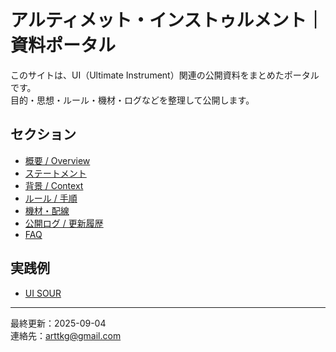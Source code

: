 # アルティメット・インストゥルメント｜資料ポータル

このサイトは、UI（Ultimate Instrument）関連の公開資料をまとめたポータルです。  
目的・思想・ルール・機材・ログなどを整理して公開します。

## セクション
- [概要 / Overview](docs/overview.md)
- [ステートメント](docs/statement.md)
- [背景 / Context](docs/context.md)  
- [ルール / 手順](docs/rules.md)
- [機材・配線](docs/hardware.md)
- [公開ログ / 更新履歴](docs/logs.md)
- [FAQ](docs/faq.md)
## 実践例
- [UI SOUR](docs/ui_sour/index.md)
---

最終更新：2025-09-04  
連絡先：arttkg@gmail.com
